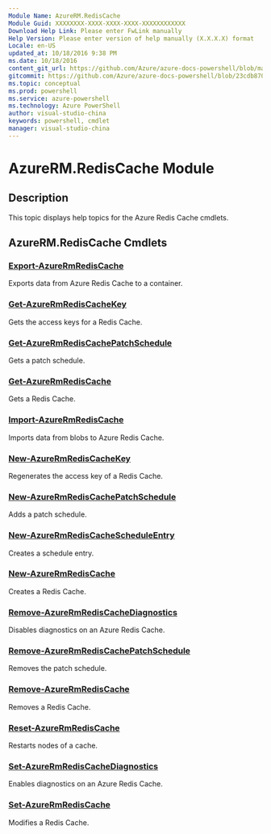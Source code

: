 ```yaml
---
Module Name: AzureRM.RedisCache
Module Guid: XXXXXXXX-XXXX-XXXX-XXXX-XXXXXXXXXXXX
Download Help Link: Please enter FwLink manually
Help Version: Please enter version of help manually (X.X.X.X) format
Locale: en-US
updated_at: 10/18/2016 9:38 PM
ms.date: 10/18/2016
content_git_url: https://github.com/Azure/azure-docs-powershell/blob/master/azureps-cmdlets-docs/ResourceManager/AzureRM.RedisCache/v2.1.0/AzureRM.RedisCache.md
gitcommit: https://github.com/Azure/azure-docs-powershell/blob/23cdb8705d4ab9807c0e21b238f3b134a7d49c7d/azureps-cmdlets-docs/ResourceManager/AzureRM.RedisCache/v2.1.0/AzureRM.RedisCache.md
ms.topic: conceptual
ms.prod: powershell
ms.service: azure-powershell
ms.technology: Azure PowerShell
author: visual-studio-china
keywords: powershell, cmdlet
manager: visual-studio-china
---
```


# AzureRM.RedisCache Module
## Description
This topic displays help topics for the Azure Redis Cache cmdlets. 

## AzureRM.RedisCache Cmdlets
### [Export-AzureRmRedisCache](.\Export-AzureRmRedisCache.md)
Exports data from Azure Redis Cache to a container.


### [Get-AzureRmRedisCacheKey](.\Get-AzureRmRedisCacheKey.md)
Gets the access keys for a Redis Cache.


### [Get-AzureRmRedisCachePatchSchedule](.\Get-AzureRmRedisCachePatchSchedule.md)
Gets a patch schedule.


### [Get-AzureRmRedisCache](.\Get-AzureRmRedisCache.md)
Gets a Redis Cache.


### [Import-AzureRmRedisCache](.\Import-AzureRmRedisCache.md)
Imports data from blobs to Azure Redis Cache.


### [New-AzureRmRedisCacheKey](.\New-AzureRmRedisCacheKey.md)
Regenerates the access key of a Redis Cache.


### [New-AzureRmRedisCachePatchSchedule](.\New-AzureRmRedisCachePatchSchedule.md)
Adds a patch schedule.


### [New-AzureRmRedisCacheScheduleEntry](.\New-AzureRmRedisCacheScheduleEntry.md)
Creates a schedule entry.


### [New-AzureRmRedisCache](.\New-AzureRmRedisCache.md)
Creates a Redis Cache.


### [Remove-AzureRmRedisCacheDiagnostics](.\Remove-AzureRmRedisCacheDiagnostics.md)
Disables diagnostics on an Azure Redis Cache.


### [Remove-AzureRmRedisCachePatchSchedule](.\Remove-AzureRmRedisCachePatchSchedule.md)
Removes the patch schedule.


### [Remove-AzureRmRedisCache](.\Remove-AzureRmRedisCache.md)
Removes a Redis Cache.


### [Reset-AzureRmRedisCache](.\Reset-AzureRmRedisCache.md)
Restarts nodes of a cache.


### [Set-AzureRmRedisCacheDiagnostics](.\Set-AzureRmRedisCacheDiagnostics.md)
Enables diagnostics on an Azure Redis Cache.


### [Set-AzureRmRedisCache](.\Set-AzureRmRedisCache.md)
Modifies a Redis Cache.



